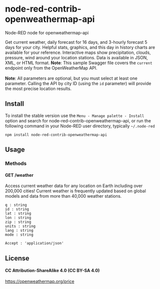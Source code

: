 node-red-contrib-openweathermap-api
================

Node-RED node for openweathermap-api

Get current weather, daily forecast for 16 days, and 3-hourly forecast 5 days for your city. Helpful stats, graphics, and this day in history charts are available for your reference. Interactive maps show precipitation, clouds, pressure, wind around your location stations. Data is available in JSON, XML, or HTML format. **Note**: This sample Swagger file covers the `current` endpoint only from the OpenWeatherMap API. <br/><br/> **Note**: All parameters are optional, but you must select at least one parameter. Calling the API by city ID (using the `id` parameter) will provide the most precise location results.

## Install

To install the stable version use the `Menu - Manage palette - Install` 
option and search for node-red-contrib-openweathermap-api, or run the following 
command in your Node-RED user directory, typically `~/.node-red`

    npm install node-red-contrib-openweathermap-api

## Usage

### Methods

#### GET /weather

Access current weather data for any location on Earth including over 200,000 cities! Current weather is frequently updated based on global models and data from more than 40,000 weather stations.

    q : string
    id : string
    lat : string
    lon : string
    zip : string
    units : string
    lang : string
    mode : string
     
    Accept : 'application/json'


## License

#### CC Attribution-ShareAlike 4.0 (CC BY-SA 4.0)

https://openweathermap.org/price